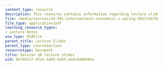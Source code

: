 ```yaml
---
content_type: resource
description: This resource contains information regarding lecture slide 10.
file: /media/courses/14-581-international-economics-i-spring-2013/bb7de517dfa24ab942b5eadcda68e9ea_MIT14_581S13_Lecslides10.pdf
file_type: application/pdf
learning_resource_types:
- Lecture Notes
ocw_type: OCWFile
parent_title: Lecture Slides
parent_type: CourseSection
resourcetype: Document
title: Session 10 lecture slides
uid: bb7de517-dfa2-4ab9-42b5-eadcda68e9ea
---
```

